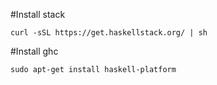 #Install stack

```
curl -sSL https://get.haskellstack.org/ | sh
```

#Install ghc

```
sudo apt-get install haskell-platform
```
